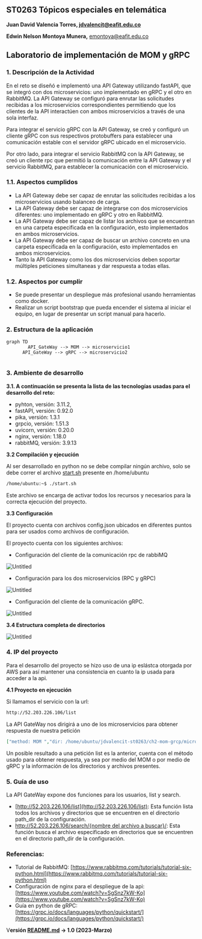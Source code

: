 ## ST0263 Tópicos especiales en telemática

**Juan David Valencia Torres, [jdvalencit@eafit.edu.co](mailto:jdvalencit@eafit.edu.co)**

**Edwin Nelson Montoya Munera,** [emontoya@eafit.edu.co](mailto:emontoya@eafit.edu.co)

## Laboratorio de implementación de MOM y gRPC

### 1. Descripción de la Actividad

En el reto se diseñó e implementó una API Gateway utilizando fastAPI, que se integró con dos microservicios: uno implementado en gRPC y el otro en RabbitMQ. La API Gateway se configuró para enrutar las solicitudes recibidas a los microservicios correspondientes permitiendo que los clientes de la API interactúen con ambos microservicios a través de una sola interfaz.

Para integrar el servicio gRPC con la API Gateway, se creó y configuró un cliente gRPC con sus respectivos protobuffers para establecer una comunicación estable con el servidor gRPC ubicado en el microservicio.

Por otro lado, para integrar el servicio RabbitMQ con la API Gateway, se creó un cliente rpc que permitió la comunicación entre la API Gateway y el servicio RabbitMQ, para establecer la comunicación con el microservicio.

### 1.1. Aspectos cumplidos

- La API Gateway debe ser capaz de enrutar las solicitudes recibidas a los microservicios usando balanceo de carga.
- La API Gateway debe ser capaz de integrarse con dos microservicios diferentes: uno implementado en gRPC y otro en RabbitMQ.
- La API Gateway debe ser capaz de listar los archivos que se encuentran en una carpeta especificada en la configuración, esto implementados en ambos microservicios.
- La API Gateway debe ser capaz de buscar un archivo concreto en una carpeta especificada en la configuración, esto implementados en ambos microservicios.
- Tanto la API Gateway como los dos microservicios deben soportar múltiples peticiones simultaneas y dar respuesta a todas ellas.

### 1.2. Aspectos por cumplir

- Se puede presentar un despliegue más profesional usando herramientas como docker.
- Realizar un script bootstrap que pueda encender el sistema al iniciar el equipo, en lugar de presentar un script manual para hacerlo.

### 2. Estructura de la aplicación

```mermaid
graph TD
		API_GateWay --> MOM --> microservicio1
	  API_GateWay --> gRPC --> microservicio2
		
```

### 3. Ambiente de desarrollo

**3.1. A continuación se presenta la lista de las tecnologías usadas para el desarrollo del reto:**

- pyhton, versión: 3.11.2,
- fastAPI, versión: 0.92.0
- pika, versión: 1.3.1
- grpcio, versión: 1.51.3
- uvicorn, versión: 0.20.0
- nginx, versión: 1.18.0
- rabbitMQ, versión: 3.9.13

**3.2 Compilación y ejecución**

Al ser desarrollado en python no se debe compilar ningún archivo, solo se debe correr el archivo [start.sh](http://start.sh) presente en /home/ubuntu

```bash
/home/ubuntu:~$ ./start.sh
```

Este archivo se encarga de activar todos los recursos y necesarios para la correcta ejecución del proyecto.

**3.3 Configuración**

El proyecto cuenta con archivos config.json ubicados en diferentes puntos para ser usados como archivos de configuración.

El proyecto cuenta con los siguientes archivos:

- Configuración del cliente de la comunicación rpc de rabbiMQ

![Untitled](https://s3-us-west-2.amazonaws.com/secure.notion-static.com/9bb32869-b153-4ccf-ae53-086971a20c72/Untitled.png)

- Configuración para los dos microservicios (RPC y gRPC)

![Untitled](https://s3-us-west-2.amazonaws.com/secure.notion-static.com/533f8b49-cb4c-40bd-8a07-96aaef35b8e3/Untitled.png)

- Configuración del cliente de la comunicación gRPC.

![Untitled](https://s3-us-west-2.amazonaws.com/secure.notion-static.com/b017134d-3676-4b24-92a2-f2ebc1173373/Untitled.png)

**3.4 Estructura completa de directorios**

![Untitled](https://s3-us-west-2.amazonaws.com/secure.notion-static.com/99c01d11-74d3-464e-9481-1884bfd7bf7a/Untitled.png)

### 4. IP del proyecto

Para el desarrollo del proyecto se hizo uso de una ip eslástca otorgada por AWS para así mantener una consistencia en cuanto la ip usada para acceder a la api.

**4.1 Proyecto en ejecución**

Si llamamos el servicio con la url:

```bash
http://52.203.226.106/list
```

La API GateWay nos dirigirá a uno de los microservicios para obtener respuesta de nuestra petición

```json
["method: MOM ","dir: /home/ubuntu/jdvalencit-st0263/ch2-mom-grcp/microservices/files","files: ['file2.txt', 'file3.txt', 'file1.txt']","dir: /home/ubuntu/jdvalencit-st0263/ch2-mom-grcp/microservices/files/newfiles","files: ['nf5.txt', 'nf4.txt']"]
```

Un posible resultado a una petición list es la anterior, cuenta con el método usado para obtener respuesta, ya sea por medio del MOM o por medio de gRPC y la información de los directorios y archivos presentes. 

### 5. Guía de uso

La API GateWay expone dos funciones para los usuarios, list y search.

- [http://52.203.226.106/list](http://52.203.226.106/list): Esta función lista todos los archivos y directorios que se encuentren en el directorio path_dir de la configuración.
- [http://52.203.226.106/search/{nombre del archivo a buscar}/](http://52.203.226.106/list): Esta función busca el archivo especificado en directorios que se encuentren en el directorio path_dir de la configuración.

### Referencias:

- Tutorial de RabbitMQ: [https://www.rabbitmq.com/tutorials/tutorial-six-python.html](https://www.rabbitmq.com/tutorials/tutorial-six-python.html)
- Configuración de nginx para el despliegue de la api: [https://www.youtube.com/watch?v=SgSnz7kW-Ko](https://www.youtube.com/watch?v=SgSnz7kW-Ko)
- Guía en python de gRPC: [https://grpc.io/docs/languages/python/quickstart/](https://grpc.io/docs/languages/python/quickstart/)

V**ersión [README.md](http://readme.md/) -> 1.0 (2023-Marzo)**
